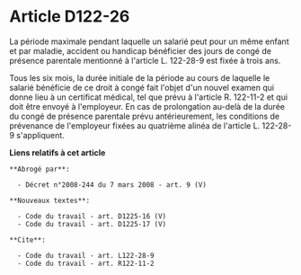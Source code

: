 # Article D122-26

La période maximale pendant laquelle un salarié peut pour un même enfant et par maladie, accident ou handicap bénéficier des
jours de congé de présence parentale mentionné à l'article L. 122-28-9 est fixée à trois ans.

Tous les six mois, la durée initiale de la période au cours de laquelle le salarié bénéficie de ce droit à congé fait l'objet
d'un nouvel examen qui donne lieu à un certificat médical, tel que prévu à l'article R. 122-11-2 et qui doit être envoyé à
l'employeur. En cas de prolongation au-delà de la durée du congé de présence parentale prévu antérieurement, les conditions
de prévenance de l'employeur fixées au quatrième alinéa de l'article L. 122-28-9 s'appliquent.

**Liens relatifs à cet article**

	**Abrogé par**:

	  - Décret n°2008-244 du 7 mars 2008 - art. 9 (V)

	**Nouveaux textes**:

	  - Code du travail - art. D1225-16 (V)
	  - Code du travail - art. D1225-17 (V)

	**Cite**:

	  - Code du travail - art. L122-28-9
	  - Code du travail - art. R122-11-2

